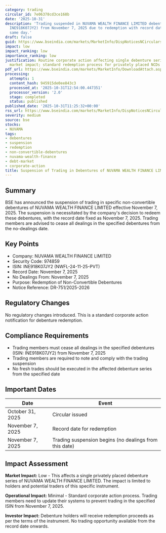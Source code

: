 ```yaml
---
category: trading
circular_id: 7e06378cd3ce168b
date: '2025-10-31'
description: 'Trading suspended in NUVAMA WEALTH FINANCE LIMITED debentures (ISIN:
  INE918K07JY2) from November 7, 2025 due to redemption with record date set for the
  same day.'
draft: false
guid: https://www.bseindia.com/markets/MarketInfo/DispNoticesNCirculars.aspx?Noticeid={56AEE662-A466-4376-B273-8E0F5931B42D}&noticeno=20251031-19&dt=10/31/2025&icount=19&totcount=40&flag=0
impact: low
impact_ranking: low
importance_ranking: low
justification: Routine corporate action affecting single debenture series with limited
  market impact; standard redemption process for privately placed NCDs
pdf_url: https://www.bseindia.com/markets/MarketInfo/DownloadAttach.aspx?id=20251031-19&attachedId=
processing:
  attempts: 1
  content_hash: 945915de0ee843c3
  processed_at: '2025-10-31T12:54:00.447351'
  processor_version: '2.0'
  stage: completed
  status: published
published_date: '2025-10-31T11:25:32+00:00'
rss_url: https://www.bseindia.com/markets/MarketInfo/DispNoticesNCirculars.aspx?Noticeid={56AEE662-A466-4376-B273-8E0F5931B42D}&noticeno=20251031-19&dt=10/31/2025&icount=19&totcount=40&flag=0
severity: medium
source: bse
stocks:
- NUVAMA
tags:
- debentures
- suspension
- redemption
- non-convertible-debentures
- nuvama-wealth-finance
- debt-market
- corporate-action
title: Suspension of Trading in Debentures of NUVAMA WEALTH FINANCE LIMITED
---
```


## Summary

BSE has announced the suspension of trading in specific non-convertible debentures of NUVAMA WEALTH FINANCE LIMITED effective November 7, 2025. The suspension is necessitated by the company's decision to redeem these debentures, with the record date fixed as November 7, 2025. Trading members are advised to cease all dealings in the specified debentures from the no-dealings date.

## Key Points

- Company: NUVAMA WEALTH FINANCE LIMITED
- Security Code: 974859
- ISIN: INE918K07JY2 (NWFL-24-11-25-PVT)
- Record Date: November 7, 2025
- No Dealings From: November 7, 2025
- Purpose: Redemption of Non-Convertible Debentures
- Notice Reference: DR-751/2025-2026

## Regulatory Changes

No regulatory changes introduced. This is a standard corporate action notification for debenture redemption.

## Compliance Requirements

- Trading members must cease all dealings in the specified debentures (ISIN: INE918K07JY2) from November 7, 2025
- Trading members are required to note and comply with the trading suspension
- No fresh trades should be executed in the affected debenture series from the specified date

## Important Dates

| Date | Event |
|------|-------|
| October 31, 2025 | Circular issued |
| November 7, 2025 | Record date for redemption |
| November 7, 2025 | Trading suspension begins (no dealings from this date) |

## Impact Assessment

**Market Impact:** Low - This affects a single privately placed debenture series of NUVAMA WEALTH FINANCE LIMITED. The impact is limited to holders and potential traders of this specific instrument.

**Operational Impact:** Minimal - Standard corporate action process. Trading members need to update their systems to prevent trading in the specified ISIN from November 7, 2025.

**Investor Impact:** Debenture holders will receive redemption proceeds as per the terms of the instrument. No trading opportunity available from the record date onwards.
